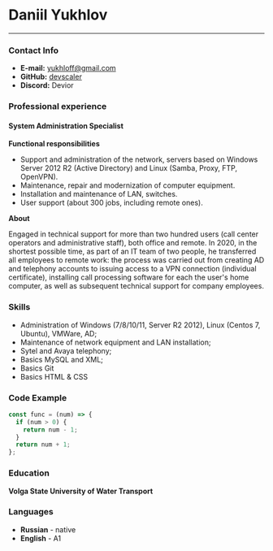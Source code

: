 # **Daniil Yukhlov**
---
### **Contact Info**
* **E-mail:** yukhloff@gmail.com
* **GitHub:** [devscaler](https://github.com/devscaler)
* **Discord:** Devior

### **Professional experience**

#### **System Administration Specialist**
__Functional responsibilities__

* Support and administration of the network, servers based on Windows Server 2012 R2 (Active Directory) and Linux (Samba, Proxy, FTP, OpenVPN).
* Maintenance, repair and modernization of computer equipment.
* Installation and maintenance of LAN, switches.
* User support (about 300 jobs, including remote ones).

__About__

Engaged in technical support for more than two hundred users (call center operators and administrative staff), both office and remote. In 2020, in the shortest possible time, as part of an IT team of two people, he transferred all employees to remote work: the process was carried out from creating AD and telephony accounts to issuing access to a VPN connection (individual certificate), installing call processing software for each the user's home computer, as well as subsequent technical support for company employees.


### **Skills**

* Administration of Windows (7/8/10/11, Server R2 2012), Linux (Centos 7, Ubuntu), VMWare, AD;
* Maintenance of network equipment and LAN installation;
* Sytel and Avaya telephony;
* Basics MySQL and XML;
* Basics Git
* Basics HTML & CSS

### **Code Example**

```javascript
const func = (num) => {
  if (num > 0) {
    return num - 1;
  }
  return num + 1;
};
```
### **Education**

**Volga State University of Water Transport**

### **Languages**

* **Russian** - native
* **English** - A1
